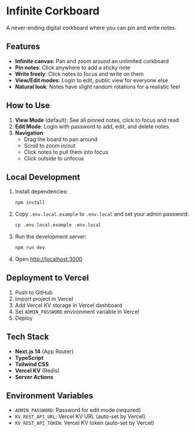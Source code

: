 # Infinite Corkboard

A never-ending digital corkboard where you can pin and write notes.

## Features

- **Infinite canvas**: Pan and zoom around an unlimited corkboard
- **Pin notes**: Click anywhere to add a sticky note
- **Write freely**: Click notes to focus and write on them
- **View/Edit modes**: Login to edit, public view for everyone else
- **Natural look**: Notes have slight random rotations for a realistic feel

## How to Use

1. **View Mode** (default): See all pinned notes, click to focus and read
2. **Edit Mode**: Login with password to add, edit, and delete notes
3. **Navigation**:
   - Drag the board to pan around
   - Scroll to zoom in/out
   - Click notes to pull them into focus
   - Click outside to unfocus

## Local Development

1. Install dependencies:
   ```bash
   npm install
   ```

2. Copy `.env.local.example` to `.env.local` and set your admin password:
   ```bash
   cp .env.local.example .env.local
   ```

3. Run the development server:
   ```bash
   npm run dev
   ```

4. Open [http://localhost:3000](http://localhost:3000)

## Deployment to Vercel

1. Push to GitHub
2. Import project in Vercel
3. Add Vercel KV storage in Vercel dashboard
4. Set `ADMIN_PASSWORD` environment variable in Vercel
5. Deploy

## Tech Stack

- **Next.js 14** (App Router)
- **TypeScript**
- **Tailwind CSS**
- **Vercel KV** (Redis)
- **Server Actions**

## Environment Variables

- `ADMIN_PASSWORD`: Password for edit mode (required)
- `KV_REST_API_URL`: Vercel KV URL (auto-set by Vercel)
- `KV_REST_API_TOKEN`: Vercel KV token (auto-set by Vercel)
